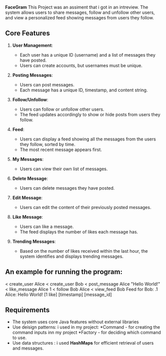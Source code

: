 **FaceGram**
This Project was an assiment that i got in an intreview.
The system allows users to share messages, follow and unfollow other users, and view a personalized feed showing messages from users they follow.

## Core Features

1. **User Management**:

   - Each user has a unique ID (username) and a list of messages they have posted.
   - Users can create accounts, but usernames must be unique.

2. **Posting Messages**:

   - Users can post messages.
   - Each message has a unique ID, timestamp, and content string.

3. **Follow/Unfollow**:

   - Users can follow or unfollow other users.
   - The feed updates accordingly to show or hide posts from users they follow.

4. **Feed**:

   - Users can display a feed showing all the messages from the users they follow, sorted by time.
   - The most recent message appears first.

5. **My Messages**:

   - Users can view their own list of messages.

6. **Delete Message**:

   - Users can delete messages they have posted.

7. **Edit Message**:

   - Users can edit the content of their previously posted messages.

8. **Like Message**:

   - Users can like a message.
   - The feed displays the number of likes each message has.

9. **Trending Messages**:
   - Based on the number of likes received within the last hour, the system identifies and displays trending messages.

## An example for running the program:

< create_user Alice
< create_user Bob
< post_message Alice "Hello World!"
< like_message Alice 1
< follow Bob Alice
< view_feed Bob
Feed for Bob:
.1 Alice: Hello World! [1 like] [timestamp] [message_id]

## Requirements

- The system uses core Java features without external libraries
- Use deisign patterns: i used in my project:
  *Command - for creating the command inputs inn my project
  *Factory - for deciding which command to use.
- Use data structures : i used **HashMaps** for efficient retrieval of users and messages.
